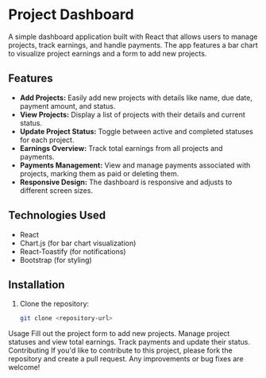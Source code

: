 # Project Dashboard

A simple dashboard application built with React that allows users to manage projects, track earnings, and handle payments. The app features a bar chart to visualize project earnings and a form to add new projects.

## Features

- **Add Projects:** Easily add new projects with details like name, due date, payment amount, and status.
- **View Projects:** Display a list of projects with their details and current status.
- **Update Project Status:** Toggle between active and completed statuses for each project.
- **Earnings Overview:** Track total earnings from all projects and payments.
- **Payments Management:** View and manage payments associated with projects, marking them as paid or deleting them.
- **Responsive Design:** The dashboard is responsive and adjusts to different screen sizes.

## Technologies Used

- React
- Chart.js (for bar chart visualization)
- React-Toastify (for notifications)
- Bootstrap (for styling)

## Installation

1. Clone the repository:

   ```bash
   git clone <repository-url>
Usage
Fill out the project form to add new projects.
Manage project statuses and view total earnings.
Track payments and update their status.
Contributing
If you'd like to contribute to this project, please fork the repository and create a pull request. Any improvements or bug fixes are welcome!